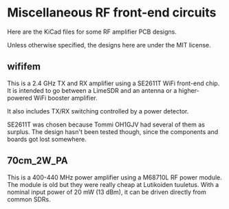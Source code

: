 # Miscellaneous RF front-end circuits
Here are the KiCad files for some RF amplifier PCB designs.

Unless otherwise specified, the designs here are under the MIT license.

## wififem
This is a 2.4 GHz TX and RX amplifier using a SE2611T WiFi front-end chip.
It is intended to go between a LimeSDR and an antenna or a higher-powered
WiFi booster amplifier.

It also includes TX/RX switching controlled by a power detector.

SE2611T was chosen because Tommi OH1GJV had several of them as surplus.
The design hasn't been tested though, since the components and boards got lost
somewhere.

## 70cm\_2W\_PA
This is a 400-440 MHz power amplifier using a M68710L RF power module.
The module is old but they were really cheap at Lutikoiden tuuletus.
With a nominal input power of 20 mW (13 dBm), it can be driven directly
from common SDRs.
